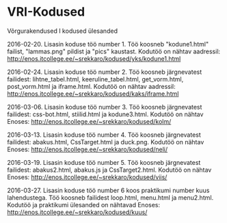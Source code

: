 # VRI-Kodused
Võrgurakendused I kodused ülesanded

2016-02-20. Lisasin koduse töö number 1. Töö koosneb "kodune1.html" failist, "lammas.png" pildist ja "pics" kaustast. Kodutöö on nähtav aadressil: http://enos.itcollege.ee/~srekkaro/kodused/yks/kodune1.html

2016-02-24. Lisasin koduse töö number 2. Töö koosneb järgnevatest failidest: lihtne_tabel.html, keeruline_tabel.html, get_vorm.html, post_vorm.html ja iframe.html. Kodutöö on nähtav aadressil: http://enos.itcollege.ee/~srekkaro/kodused/kaks/iframe.html

2016-03-06. Lisasin koduse töö number 3. Töö koosneb järgnevatest failidest: css-bot.html, stiilid.html ja kodune3.html. Kodutöö on nähtav Enoses: http://enos.itcollege.ee/~srekkaro/kodused/kolm/

2016-03-13. Lisasin koduse töö number 4. Töö koosneb järgnevatest failidest: abakus.html, CssTarget.html ja duck.png. Kodutöö on nähtav Enoses: http://enos.itcollege.ee/~srekkaro/kodused/neli/

2016-03-19. Lisasin koduse töö number 5. Töö koosneb järgnevatest failidest: abakus2.html, abakus.js ja CssTarget2.html. Kodutöö on nähtav Enoses: http://enos.itcollege.ee/~srekkaro/kodused/viis/

2016-03-27. Lisasin koduse töö number 6 koos praktikumi number kuus lahendustega. Töö koosneb failidest loop.html, menu.html ja menu2.html. Kodutöö ja praktikumi ülesanded on nähtavad Enoses: http://enos.itcollege.ee/~srekkaro/kodused/kuus/ 
